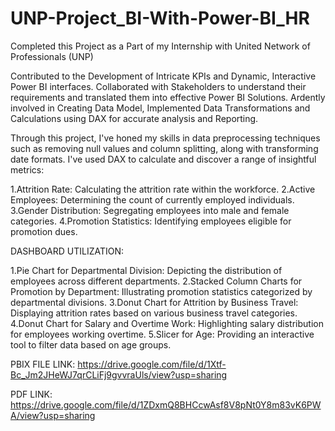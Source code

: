 # UNP-Project_BI-With-Power-BI_HR
Completed this Project as a Part of my Internship with United Network of Professionals (UNP)

Contributed to the Development of Intricate KPIs and Dynamic, Interactive Power BI interfaces. Collaborated with Stakeholders to understand their requirements and translated them into effective Power BI Solutions. Ardently involved in Creating Data Model, Implemented Data Transformations and Calculations using DAX for accurate analysis and Reporting.

Through this project, I've honed my skills in data preprocessing techniques such as removing null values and column splitting, along with transforming date formats. I've used DAX to calculate and discover a range of insightful metrics:

1.Attrition Rate: Calculating the attrition rate within the workforce.
2.Active Employees: Determining the count of currently employed individuals.
3.Gender Distribution: Segregating employees into male and female categories.
4.Promotion Statistics: Identifying employees eligible for promotion dues.

DASHBOARD UTILIZATION:

1.Pie Chart for Departmental Division: Depicting the distribution of employees across different departments.
2.Stacked Column Charts for Promotion by Department: Illustrating promotion statistics categorized by departmental divisions.
3.Donut Chart for Attrition by Business Travel: Displaying attrition rates based on various business travel categories.
4.Donut Chart for Salary and Overtime Work: Highlighting salary distribution for employees working overtime.
5.Slicer for Age: Providing an interactive tool to filter data based on age groups.

PBIX FILE LINK: https://drive.google.com/file/d/1Xtf-Bc_Jm2JHeWJ7qrCLiFj9gvvraUls/view?usp=sharing

PDF LINK: https://drive.google.com/file/d/1ZDxmQ8BHCcwAsf8V8pNt0Y8m83vK6PWA/view?usp=sharing
